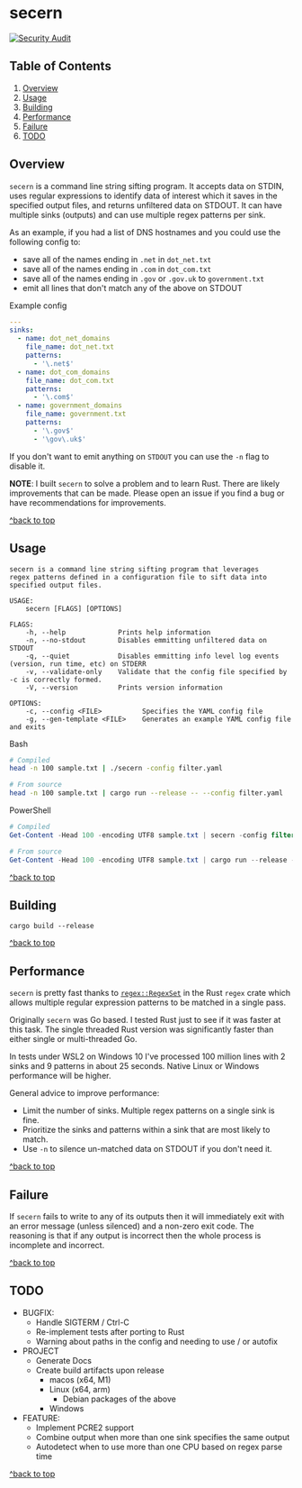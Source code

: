 # secern

[![Security Audit](https://github.com/TomSellers/secern/actions/workflows/audit.yaml/badge.svg)](https://github.com/TomSellers/secern/actions/workflows/audit.yaml)

## Table of Contents

1. [Overview](#overview)
1. [Usage](#usage)
1. [Building](#building)
1. [Performance](#performance)
1. [Failure](#failure)
1. [TODO](#todo)

## Overview

`secern` is a command line string sifting program. It accepts data on STDIN,
uses regular expressions to identify data of interest which it saves in the
specified output files, and returns unfiltered data on STDOUT. It can have
multiple sinks (outputs) and can use multiple regex patterns per sink.

As an example, if you had a list of DNS hostnames and you could use the
following config to:

- save all of the names ending in `.net` in `dot_net.txt`
- save all of the names ending in `.com` in `dot_com.txt`
- save all of the names ending in `.gov` or `.gov.uk` to `government.txt`
- emit all lines that don't match any of the above on STDOUT

Example config

```yaml
---
sinks:
  - name: dot_net_domains
    file_name: dot_net.txt
    patterns:
      - '\.net$'
  - name: dot_com_domains
    file_name: dot_com.txt
    patterns:
      - '\.com$'
  - name: government_domains
    file_name: government.txt
    patterns:
      - '\.gov$'
      - '\gov\.uk$'
```

If you don't want to emit anything on `STDOUT` you can use the `-n` flag to
disable it.

**NOTE**: I built `secern` to solve a problem and to learn Rust. There are likely
improvements that can be made. Please open an issue if you find a bug or have
recommendations for improvements.

[^back to top](#secern)

## Usage

```shell
secern is a command line string sifting program that leverages
regex patterns defined in a configuration file to sift data into
specified output files.

USAGE:
    secern [FLAGS] [OPTIONS]

FLAGS:
    -h, --help             Prints help information
    -n, --no-stdout        Disables emmitting unfiltered data on STDOUT
    -q, --quiet            Disables emmitting info level log events (version, run time, etc) on STDERR
    -v, --validate-only    Validate that the config file specified by -c is correctly formed.
    -V, --version          Prints version information

OPTIONS:
    -c, --config <FILE>          Specifies the YAML config file
    -g, --gen-template <FILE>    Generates an example YAML config file and exits
```

Bash

```bash
# Compiled
head -n 100 sample.txt | ./secern -config filter.yaml

# From source
head -n 100 sample.txt | cargo run --release -- --config filter.yaml
 ```

PowerShell

```powershell
# Compiled
Get-Content -Head 100 -encoding UTF8 sample.txt | secern -config filter.yaml

# From source
Get-Content -Head 100 -encoding UTF8 sample.txt | cargo run --release -- --config filter.yaml
```

[^back to top](#secern)

## Building

```shell
cargo build --release
```

[^back to top](#secern)

## Performance

`secern` is pretty fast thanks to
[`regex::RegexSet`](https://docs.rs/regex/1.4.5/regex/struct.RegexSet.html) in
the Rust `regex` crate which allows multiple regular expression patterns to be
matched in a single pass.

Originally `secern` was Go based. I tested Rust just to see if it was faster at
this task.  The single threaded Rust version was significantly faster than either
single or multi-threaded Go.

In tests under WSL2 on Windows 10 I've processed 100 million lines with 2 sinks
and 9 patterns in about 25 seconds. Native Linux or Windows performance will be
higher.

General advice to improve performance:

- Limit the number of sinks. Multiple regex patterns on a single sink is fine.
- Prioritize the sinks and patterns within a sink that are most likely to match.
- Use `-n` to silence un-matched data on STDOUT if you don't need it.

[^back to top](#secern)

## Failure

If `secern` fails to write to any of its outputs then it will immediately exit
with an error message (unless silenced) and a non-zero exit code. The reasoning
is that if any output is incorrect then the whole process is incomplete and
incorrect.

[^back to top](#secern)

## TODO

- BUGFIX:
  - Handle SIGTERM / Ctrl-C
  - Re-implement tests after porting to Rust
  - Warning about paths in the config and needing to use / or autofix
- PROJECT
  - Generate Docs
  - Create build artifacts upon release
    - macos (x64, M1)
    - Linux (x64, arm)
      - Debian packages of the above
    - Windows
- FEATURE:
  - Implement PCRE2 support
  - Combine output when more than one sink specifies the same output
  - Autodetect when to use more than one CPU based on regex parse time

[^back to top](#secern)
